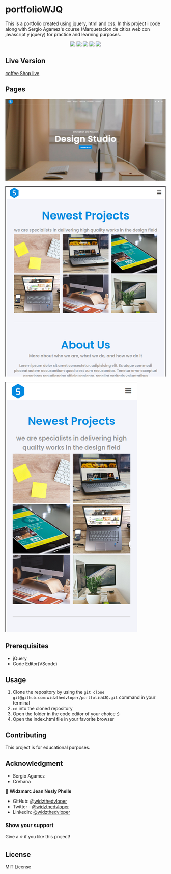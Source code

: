 # portfolioWJQ

This is a portfolio created using jquery, html and css. In this project i code along with Sergio Agamez's course (Marquetacion de citios web con javascript y jquery) for practice and learning purposes.

<p align="center">
   <img src="https://img.shields.io/badge/Ubuntu-E95420?style=for-the-badge&logo=ubuntu&logoColor=white">
   <img src="https://img.shields.io/badge/GitHub-100000?style=for-the-badge&logo=github&logoColor=white">
   <img src="https://img.shields.io/badge/JavaScript-F7DF1E?style=for-the-badge&logo=javascript&logoColor=black" />
   <img src="https://img.shields.io/badge/HTML5-E34F26?style=for-the-badge&logo=html5&logoColor=white">
   <img src=" 	https://img.shields.io/badge/CSS3-1572B6?style=for-the-badge&logo=css3&logoColor=white">
   <imd src="https://img.shields.io/badge/Sass-CC6699?style=for-the-badge&logo=sass&logoColor=white">
</p>

## Live Version

[coffee Shop live]()
## Pages

![](img/desktopView.png)

![](img/tablet.png)

![](img/phone.png)

## Prerequisites

- jQuery
- Code Editor(VScode)

## Usage

1. Clone the repository by using the `git clone git@github.com:widzthedvloper/portfolioWJQ.git` command in your terminal
2. `cd` into the cloned repository
3. Open the folder in the code editor of your choice :)
4. Open the index.html file in your favorite browser

## Contributing

This project is for educational purposes.

## Acknowledgment

- Sergio Agamez
- Crehana

👤 **Widzmarc Jean Nesly Phelle**

- GitHub: [@widzthedvloper](https://github.com/widzthedvloper)
- Twitter - [@widzthedvloper](https://twitter.com/widzthedvloper)
- LinkedIn: [@widzthedvloper](https://www.linkedin.com/in/widzmarc-jean-nesly-phelle-252a26129/)

### Show your support

Give a ⭐️ if you like this project!

## License

MIT License
